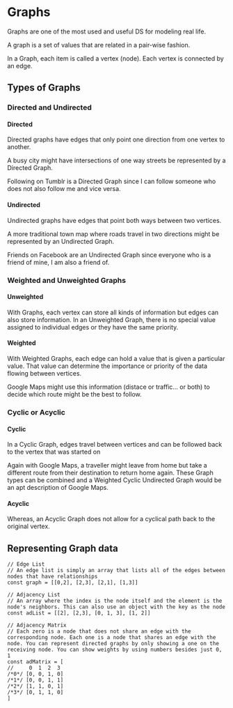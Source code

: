 # Graphs

Graphs are one of the most used and useful DS for modeling real life.

A graph is a set of values that are related in a pair-wise fashion.

In a Graph, each item is called a vertex (node). Each vertex is connected by an edge.

## Types of Graphs

### Directed and Undirected

#### Directed

Directed graphs have edges that only point one direction from one vertex to another.

A busy city might have intersections of one way streets be represented by a Directed Graph.

Following on Tumblr is a Directed Graph since I can follow someone who does not also follow me and vice versa.

#### Undirected

Undirected graphs have edges that point both ways between two vertices.

A more traditional town map where roads travel in two directions might be represented by an Undirected Graph.

Friends on Facebook are an Undirected Graph since everyone who is a friend of mine, I am also a friend of.

### Weighted and Unweighted Graphs

#### Unweighted

With Graphs, each vertex can store all kinds of information but edges can also store information. In an Unweighted Graph, there is no special value assigned to individual edges or they have the same priority.

#### Weighted

With Weighted Graphs, each edge can hold a value that is given a particular value. That value can determine the importance or priority of the data flowing between vertices.

Google Maps might use this information (distace or traffic... or both) to decide which route might be the best to follow.

### Cyclic or Acyclic

#### Cyclic

In a Cyclic Graph, edges travel between vertices and can be followed back to the vertex that was started on

Again with Google Maps, a traveller might leave from home but take a different route from their destination to return home again. These Graph types can be combined and a Weighted Cyclic Undirected Graph would be an apt description of Google Maps.

#### Acyclic

Whereas, an Acyclic Graph does not allow for a cyclical path back to the original vertex.

## Representing Graph data

```
// Edge List
// An edge list is simply an array that lists all of the edges between nodes that have relationships
const graph = [[0,2], [2,3], [2,1], [1,3]]

// Adjacency List
// An array where the index is the node itself and the element is the node's neighbors. This can also use an object with the key as the node
const adList = [[2], [2,3], [0, 1, 3], [1, 2]]

// Adjacency Matrix
// Each zero is a node that does not share an edge with the corresponding node. Each one is a node that shares an edge with the node. You can represent directed graphs by only showing a one on the receiving node. You can show weights by using numbers besides just 0, 1
const adMatrix = [
//     0  1  2  3
/*0*/ [0, 0, 1, 0]
/*1*/ [0, 0, 1, 1]
/*2*/ [1, 1, 0, 1]
/*3*/ [0, 1, 1, 0]
]
```